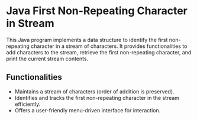 
# Java First Non-Repeating Character in Stream

This Java program implements a data structure to identify the first non-repeating character in a stream of characters. It provides functionalities to add characters to the stream, retrieve the first non-repeating character, and print the current stream contents.




## Functionalities

- Maintains a stream of characters (order of addition is preserved).
- Identifies and tracks the first non-repeating character in the stream efficiently.
- Offers a user-friendly menu-driven interface for interaction.

